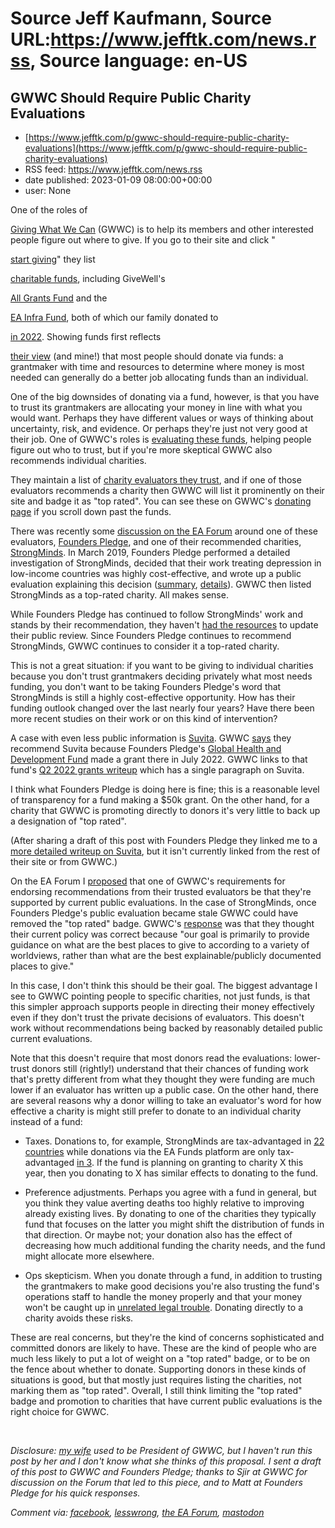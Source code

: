 # Source Jeff Kaufmann, Source URL:https://www.jefftk.com/news.rss, Source language: en-US

## GWWC Should Require Public Charity Evaluations
 - [https://www.jefftk.com/p/gwwc-should-require-public-charity-evaluations](https://www.jefftk.com/p/gwwc-should-require-public-charity-evaluations)
 - RSS feed: https://www.jefftk.com/news.rss
 - date published: 2023-01-09 08:00:00+00:00
 - user: None

<p><span>

One of the roles of </span>

<a href="https://www.givingwhatwecan.org/">Giving
What We Can</a> (GWWC) is to help its members and other interested
people figure out where to give.  If you go to their site and click
"

<a href="https://www.givingwhatwecan.org/donate/organizations">start
giving</a>" they list 

<a href="https://www.jefftk.com/p/historical-notes-on-charitable-funds">charitable funds</a>,
including GiveWell's 

<a href="https://www.givewell.org/research/all-grants">All Grants
Fund</a> and the 

<a href="https://funds.effectivealtruism.org/funds/ea-community">EA Infra
Fund</a>, both of which our family donated to 

<a href="https://www.jefftk.com/p/our-2022-giving">in 2022</a>.  Showing funds first reflects


<a href="https://forum.effectivealtruism.org/posts/wHyvkwpwCA4nm46rp/why-giving-what-we-can-recommends-using-expert-led">their
view</a> (and mine!) that most people should donate via funds: a
grantmaker with time and resources to determine where money is most
needed can generally do a better job allocating funds than an
individual.



<p>

One of the big downsides of donating via a fund, however, is that you
have to trust its grantmakers are allocating your money in line
with what you would want.  Perhaps they have different values
or ways of thinking about uncertainty, risk, and evidence.
Or perhaps they're just not very good at their job.  One of GWWC's
roles is <a href="https://forum.effectivealtruism.org/posts/pp2jmWHyDK9sfC4Rh/evaluating-the-evaluators-gwwc-s-research-direction">evaluating
these funds</a>, helping people figure out who to trust, but if you're
more skeptical GWWC also recommends individual charities.

</p>

<p>



They maintain a list of <a href="https://www.givingwhatwecan.org/trusted-evaluators">charity
evaluators they trust</a>, and if one of those evaluators recommends a
charity then GWWC will list it prominently on their site and badge it
as "top rated".  You can see these on GWWC's <a href="https://www.givingwhatwecan.org/donate/organizations">donating page</a>
if you scroll down past the funds.

</p>

<p>

There was recently some <a href="https://forum.effectivealtruism.org/posts/ffmbLCzJctLac3rDu/strongminds-should-not-be-a-top-rated-charity-yet">discussion
on the EA Forum</a> around one of these evaluators, <a href="https://founderspledge.com/">Founders Pledge</a>, and one
of their recommended charities, <a href="https://strongminds.org/">StrongMinds</a>.  In March 2019,
Founders Pledge performed a detailed investigation of StrongMinds, decided that their work
treating depression in low-income countries was highly cost-effective,
and wrote up a public evaluation explaining this decision (<a href="https://founderspledge.com/stories/mental-health-report-summary">summary</a>,
<a href="https://founderspledge.com/research/fp-mental-health">details</a>). GWWC then listed StrongMinds as a top-rated
charity. All makes sense.

</p>

<p>

While Founders Pledge has continued to follow StrongMinds' work and
stands by their recommendation, they haven't <a href="https://forum.effectivealtruism.org/posts/ffmbLCzJctLac3rDu/strongminds-should-not-be-a-top-rated-charity-yet?commentId=asCgBvZbEEZvMqPxD">had the resources</a> to
update their public review. Since Founders Pledge continues to
recommend StrongMinds, GWWC continues to consider it a top-rated
charity.

</p>

<p>

This is not a great situation: if you want to be giving to individual
charities because you don't trust grantmakers deciding privately what
most needs funding, you don't want to be taking Founders Pledge's word
that StrongMinds is still a highly cost-effective opportunity. How has
their funding outlook changed over the last nearly four years? Have
there been more recent studies on their work or on this kind of
intervention?

</p>

<p>

A case with even less public information is <a href="https://www.givingwhatwecan.org/charities/suvita">Suvita</a>. GWWC
<a href="https://www.givingwhatwecan.org/charities/suvita#why-is-suvita-one-of-our-toprated-charities">says</a>
they
recommend Suvita because Founders Pledge's <a href="https://founderspledge.com/funds/global-health-and-development">Global Health and
Development Fund</a> made a grant there in July 2022. GWWC links to that
fund's <a href="https://docs.google.com/document/d/15R9Kvd0eW5tFz5aandtmB4ONeR26VAUkYdIncvd6Yvw/edit">Q2
2022 grants writeup</a> which has a single paragraph on Suvita.

</p>

<p>

I think what Founders Pledge is doing here is fine; this is a
reasonable level of transparency for a fund making a $50k grant. On
the other hand, for a charity that GWWC is promoting directly to
donors it's very little to back up a designation of "top rated".

</p>

<p>

(After sharing a draft of this post with Founders Pledge they linked
me to a <a href="https://founderspledge.com/stories/suvita">more
detailed writeup on Suvita</a>, but it isn't currently linked from the
rest of their site or from GWWC.)

</p>

<p>

On the EA Forum I <a href="https://forum.effectivealtruism.org/posts/ffmbLCzJctLac3rDu/strongminds-should-not-be-a-top-rated-charity-yet?commentId=mQzmAsiYNKkrR6rdM">proposed</a> that one of GWWC's requirements for
endorsing recommendations from their trusted evaluators be that
they're supported by current public evaluations. In the case of
StrongMinds, once Founders Pledge's public evaluation became stale
GWWC could have removed the "top rated" badge. GWWC's <a href="https://forum.effectivealtruism.org/posts/ffmbLCzJctLac3rDu/strongminds-should-not-be-a-top-rated-charity-yet?commentId=mmeKBXkmP7guwRGNZ">response</a> was
that they thought their current policy was correct because "our goal
is primarily to provide guidance on what are the best places to give
to according to a variety of worldviews, rather than what are the best
explainable/publicly documented places to give."

</p>

<p>

In this case, I don't think this should be their goal. The biggest
advantage I see to GWWC pointing people to specific charities, not
just funds, is that this simpler approach supports people in directing
their money effectively even if they don't trust the private decisions
of evaluators. This doesn't work without recommendations being backed
by reasonably detailed public current evaluations.

</p>

<p>

Note that this doesn't require that most donors read the evaluations:
lower-trust donors still (rightly!) understand that their chances of
funding work that's pretty different from what they thought they were
funding are much lower if an evaluator has written up a public case.
On the other hand, there are several reasons why a donor willing to
take an evaluator's word for how effective a charity is might still
prefer to donate to an individual charity instead of a fund:

</p>

<p>

</p>

<ul>

<li><p>Taxes. Donations to, for example, StrongMinds are
tax-advantaged in <a href="https://strongminds.org/international-donors/">22
countries</a> while donations via the EA Funds platform are only
tax-advantaged <a href="https://funds.effectivealtruism.org/help/4Cwks49FpCA2WuWWySC6ac">in 3</a>. If the fund is planning on granting to charity X
this year, then you donating to X has similar effects to donating to
the fund.

</p></li>
<li><p>Preference adjustments. Perhaps you agree with a fund in general, but
you think they value averting deaths too highly relative to improving
already existing lives. By donating to one of the charities they
typically fund that focuses on the latter you might shift the
distribution of funds in that direction. Or maybe not; your donation
also has the effect of decreasing how much additional funding the
charity needs, and the fund might allocate more elsewhere.

</p></li>
<li><p>Ops skepticism. When you donate through a fund, in addition to
trusting the grantmakers to make good decisions you're also trusting
the fund's operations staff to handle the money properly and that your
money won't be caught up in <a href="https://forum.effectivealtruism.org/posts/bjZymDm7yfPDdzcrP/update-on-gwwc-donation-platform?commentId=WWPjkE4qxJn4CxDux">unrelated legal trouble</a>. Donating directly
to a charity avoids these risks.

</p></li>
</ul>



<p>

These are real concerns, but they're the kind of concerns
sophisticated and committed donors are likely to have. These are the
kind of people who are much less likely to put a lot of weight on a
"top rated" badge, or to be on the fence about whether to
donate. Supporting donors in these kinds of situations is good, but
that mostly just requires listing the charities, not marking them as
"top rated". Overall, I still think limiting the "top rated" badge and
promotion to charities that have current public evaluations is the
right choice for GWWC.

</p>

<p>
<br />

<i>Disclosure: <a href="https://juliawise.net/">my wife</a> used to be President of GWWC, but I haven't run
this post by her and I don't know what she thinks of this proposal. I
sent a draft of this post to GWWC and Founders Pledge; thanks to Sjir
at GWWC for discussion on the Forum that led to this piece, and to
Matt at Founders Pledge for his quick responses.</i>

</p>

<p><i>Comment via: <a href="https://www.facebook.com/jefftk/posts/pfbid02p8pxFMtyN42WuHoF1D9QX5r4SWV5nNVGX8x294XJX5fyqzEHmbEhrhPCNMCTNZBAl">facebook</a>, <a href="https://lesswrong.com/posts/HxoQddQKTejtTPg4k">lesswrong</a>, <a href="https://forum.effectivealtruism.org/posts/nGQ5BtFtxyP8Tw9d3">the EA Forum</a>, <a href="https://mastodon.mit.edu/@jefftk/109661062076374080">mastodon</a></i></p>
